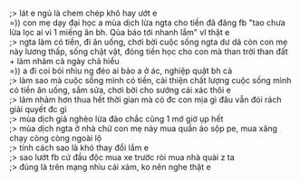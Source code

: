 ;> lát e ngủ là chem chép khô hay ướt e<br>
=)) con mẹ dạy đại học a mùa dịch lừa ngta cho tiền đã đăng fb "tao chưa lừa lọc ai vì 1 miếng ăn bh. Qủa báo tới nhanh lắm" vl thật e<br>
;> ngta làm có tiền, đi ăn uống, chơi bời cuộc sống ngta dư dả còn con mẹ này lương thấp, sống chật vật, đóng tiền học cho con mà than trời than đất + lảm nhảm cả ngày chả hiểu<br>
=)) a đi coi bói nhìu ng đéo ai bảo a ở ác, nghiệp quật bh cả<br>
;> làm sao mà cuộc sống mình có tiền, cải thiện chất lượng cuộc sống mình có tiền ăn uống, sắm sửa, chơi bời cho sướng cái xác thôi e<br>
;> lảm nhảm hơn thua hết thời gian mà có đc con mịa gì đâu vẫn đói rách giải quyết đc gì<br>
;> mùa dịch giả nghèo lừa đảo chắc cũng 1 mớ giờ ụp hết<br>
;> mùa dịch ngta ở nhà chứ con mẹ này mua quần áo sộp pe, mua xăng chạy còng còng ngoài lộ<br>
;> tính cách sao là khó thay đổi lắm e<br>
;> sao lướt fb cứ đầu độc mua xe trước ròi mua nhà quài z ta<br>
;> đúng là trên mạng nhìu cái xàm, ko nên nghe thật e
